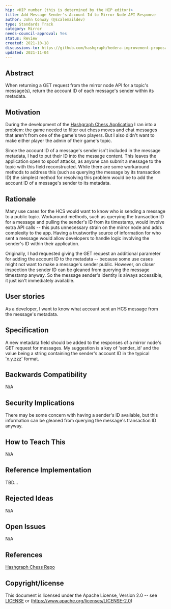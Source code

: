 ```yaml
---
hip: <HIP number (this is determined by the HIP editor)>
title: Add Message Sender's Account Id to Mirror Node API Response
author: John Conway (@scalemaildev)
type: Standards Track
category: Mirror
needs-council-approval: Yes
status: Review
created: 2021-10-18
discussions-to: https://github.com/hashgraph/hedera-improvement-proposal/discussions/190
updated: 2021-11-04
---
```


## Abstract

When returning a GET request from the mirror node API for a topic's message(s), return the account ID of each message's sender within its metadata.

## Motivation

During the development of the [Hashgraph Chess Application](https://github.com/scalemaildev/hashgraph_chess) I ran into a problem: the game needed to filter out chess moves and chat messages that aren't from one of the game's two players. But I also didn't want to make either player the admin of their game's topic.

Since the account ID of a message's sender isn't included in the message metadata, I had to put their ID into the message content. This leaves the application open to spoof attacks, as anyone can submit a message to the topic with this field reconstructed. While there are some workaround methods to address this (such as querying the message by its transaction ID) the simplest method for resolving this problem would be to add the account ID of a message's sender to its metadata.

## Rationale

Many use cases for the HCS would want to know who is sending a message to a public topic. Workaround methods, such as querying the transaction ID for a message and pulling the sender's ID from its timestamp, would involve extra API calls -- this puts unnecessary strain on the mirror node and adds complexity to the app. Having a trustworthy source of information for who sent a message would allow developers to handle logic involving the sender's ID within their application.

Originally, I had requested giving the GET request an additional parameter for adding the account ID to the metadata -- because some use cases might not want to make a message's sender public. However, on closer inspection the sender ID can be gleaned from querying the message timestamp anyway. So the message sender's identity is always accessible, it just isn't immediately available. 

## User stories

As a developer, I want to know what account sent an HCS message from the message's metadata.
  
## Specification

A new metadata field should be added to the responses of a mirror node's GET request for messages. My suggestion is a key of 'sender_id' and the value being a string containing the sender's account ID in the typical 'x.y.zzz' format.

## Backwards Compatibility

N/A

## Security Implications

There may be some concern with having a sender's ID available, but this information can be gleaned from querying the message's transaction ID anyway.

## How to Teach This

N/A

## Reference Implementation

TBD...

## Rejected Ideas

N/A

## Open Issues

N/A

## References

[Hashgraph Chess Repo](https://github.com/scalemaildev/hashgraph_chess)

## Copyright/license

This document is licensed under the Apache License, Version 2.0 -- see [LICENSE](../LICENSE) or (https://www.apache.org/licenses/LICENSE-2.0)
